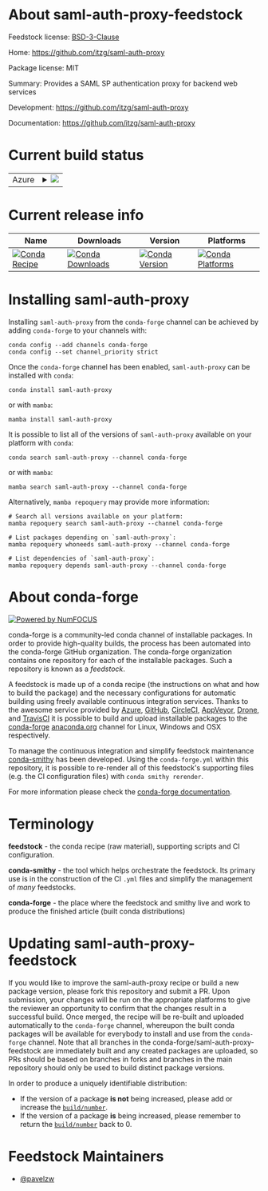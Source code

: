 About saml-auth-proxy-feedstock
===============================

Feedstock license: [BSD-3-Clause](https://github.com/conda-forge/saml-auth-proxy-feedstock/blob/main/LICENSE.txt)

Home: https://github.com/itzg/saml-auth-proxy

Package license: MIT

Summary: Provides a SAML SP authentication proxy for backend web services

Development: https://github.com/itzg/saml-auth-proxy

Documentation: https://github.com/itzg/saml-auth-proxy

Current build status
====================


<table>
    
  <tr>
    <td>Azure</td>
    <td>
      <details>
        <summary>
          <a href="https://dev.azure.com/conda-forge/feedstock-builds/_build/latest?definitionId=25989&branchName=main">
            <img src="https://dev.azure.com/conda-forge/feedstock-builds/_apis/build/status/saml-auth-proxy-feedstock?branchName=main">
          </a>
        </summary>
        <table>
          <thead><tr><th>Variant</th><th>Status</th></tr></thead>
          <tbody><tr>
              <td>linux_64</td>
              <td>
                <a href="https://dev.azure.com/conda-forge/feedstock-builds/_build/latest?definitionId=25989&branchName=main">
                  <img src="https://dev.azure.com/conda-forge/feedstock-builds/_apis/build/status/saml-auth-proxy-feedstock?branchName=main&jobName=linux&configuration=linux%20linux_64_" alt="variant">
                </a>
              </td>
            </tr><tr>
              <td>linux_aarch64</td>
              <td>
                <a href="https://dev.azure.com/conda-forge/feedstock-builds/_build/latest?definitionId=25989&branchName=main">
                  <img src="https://dev.azure.com/conda-forge/feedstock-builds/_apis/build/status/saml-auth-proxy-feedstock?branchName=main&jobName=linux&configuration=linux%20linux_aarch64_" alt="variant">
                </a>
              </td>
            </tr><tr>
              <td>linux_ppc64le</td>
              <td>
                <a href="https://dev.azure.com/conda-forge/feedstock-builds/_build/latest?definitionId=25989&branchName=main">
                  <img src="https://dev.azure.com/conda-forge/feedstock-builds/_apis/build/status/saml-auth-proxy-feedstock?branchName=main&jobName=linux&configuration=linux%20linux_ppc64le_" alt="variant">
                </a>
              </td>
            </tr><tr>
              <td>osx_64</td>
              <td>
                <a href="https://dev.azure.com/conda-forge/feedstock-builds/_build/latest?definitionId=25989&branchName=main">
                  <img src="https://dev.azure.com/conda-forge/feedstock-builds/_apis/build/status/saml-auth-proxy-feedstock?branchName=main&jobName=osx&configuration=osx%20osx_64_" alt="variant">
                </a>
              </td>
            </tr><tr>
              <td>osx_arm64</td>
              <td>
                <a href="https://dev.azure.com/conda-forge/feedstock-builds/_build/latest?definitionId=25989&branchName=main">
                  <img src="https://dev.azure.com/conda-forge/feedstock-builds/_apis/build/status/saml-auth-proxy-feedstock?branchName=main&jobName=osx&configuration=osx%20osx_arm64_" alt="variant">
                </a>
              </td>
            </tr><tr>
              <td>win_64</td>
              <td>
                <a href="https://dev.azure.com/conda-forge/feedstock-builds/_build/latest?definitionId=25989&branchName=main">
                  <img src="https://dev.azure.com/conda-forge/feedstock-builds/_apis/build/status/saml-auth-proxy-feedstock?branchName=main&jobName=win&configuration=win%20win_64_" alt="variant">
                </a>
              </td>
            </tr>
          </tbody>
        </table>
      </details>
    </td>
  </tr>
</table>

Current release info
====================

| Name | Downloads | Version | Platforms |
| --- | --- | --- | --- |
| [![Conda Recipe](https://img.shields.io/badge/recipe-saml--auth--proxy-green.svg)](https://anaconda.org/conda-forge/saml-auth-proxy) | [![Conda Downloads](https://img.shields.io/conda/dn/conda-forge/saml-auth-proxy.svg)](https://anaconda.org/conda-forge/saml-auth-proxy) | [![Conda Version](https://img.shields.io/conda/vn/conda-forge/saml-auth-proxy.svg)](https://anaconda.org/conda-forge/saml-auth-proxy) | [![Conda Platforms](https://img.shields.io/conda/pn/conda-forge/saml-auth-proxy.svg)](https://anaconda.org/conda-forge/saml-auth-proxy) |

Installing saml-auth-proxy
==========================

Installing `saml-auth-proxy` from the `conda-forge` channel can be achieved by adding `conda-forge` to your channels with:

```
conda config --add channels conda-forge
conda config --set channel_priority strict
```

Once the `conda-forge` channel has been enabled, `saml-auth-proxy` can be installed with `conda`:

```
conda install saml-auth-proxy
```

or with `mamba`:

```
mamba install saml-auth-proxy
```

It is possible to list all of the versions of `saml-auth-proxy` available on your platform with `conda`:

```
conda search saml-auth-proxy --channel conda-forge
```

or with `mamba`:

```
mamba search saml-auth-proxy --channel conda-forge
```

Alternatively, `mamba repoquery` may provide more information:

```
# Search all versions available on your platform:
mamba repoquery search saml-auth-proxy --channel conda-forge

# List packages depending on `saml-auth-proxy`:
mamba repoquery whoneeds saml-auth-proxy --channel conda-forge

# List dependencies of `saml-auth-proxy`:
mamba repoquery depends saml-auth-proxy --channel conda-forge
```


About conda-forge
=================

[![Powered by
NumFOCUS](https://img.shields.io/badge/powered%20by-NumFOCUS-orange.svg?style=flat&colorA=E1523D&colorB=007D8A)](https://numfocus.org)

conda-forge is a community-led conda channel of installable packages.
In order to provide high-quality builds, the process has been automated into the
conda-forge GitHub organization. The conda-forge organization contains one repository
for each of the installable packages. Such a repository is known as a *feedstock*.

A feedstock is made up of a conda recipe (the instructions on what and how to build
the package) and the necessary configurations for automatic building using freely
available continuous integration services. Thanks to the awesome service provided by
[Azure](https://azure.microsoft.com/en-us/services/devops/), [GitHub](https://github.com/),
[CircleCI](https://circleci.com/), [AppVeyor](https://www.appveyor.com/),
[Drone](https://cloud.drone.io/welcome), and [TravisCI](https://travis-ci.com/)
it is possible to build and upload installable packages to the
[conda-forge](https://anaconda.org/conda-forge) [anaconda.org](https://anaconda.org/)
channel for Linux, Windows and OSX respectively.

To manage the continuous integration and simplify feedstock maintenance
[conda-smithy](https://github.com/conda-forge/conda-smithy) has been developed.
Using the ``conda-forge.yml`` within this repository, it is possible to re-render all of
this feedstock's supporting files (e.g. the CI configuration files) with ``conda smithy rerender``.

For more information please check the [conda-forge documentation](https://conda-forge.org/docs/).

Terminology
===========

**feedstock** - the conda recipe (raw material), supporting scripts and CI configuration.

**conda-smithy** - the tool which helps orchestrate the feedstock.
                   Its primary use is in the construction of the CI ``.yml`` files
                   and simplify the management of *many* feedstocks.

**conda-forge** - the place where the feedstock and smithy live and work to
                  produce the finished article (built conda distributions)


Updating saml-auth-proxy-feedstock
==================================

If you would like to improve the saml-auth-proxy recipe or build a new
package version, please fork this repository and submit a PR. Upon submission,
your changes will be run on the appropriate platforms to give the reviewer an
opportunity to confirm that the changes result in a successful build. Once
merged, the recipe will be re-built and uploaded automatically to the
`conda-forge` channel, whereupon the built conda packages will be available for
everybody to install and use from the `conda-forge` channel.
Note that all branches in the conda-forge/saml-auth-proxy-feedstock are
immediately built and any created packages are uploaded, so PRs should be based
on branches in forks and branches in the main repository should only be used to
build distinct package versions.

In order to produce a uniquely identifiable distribution:
 * If the version of a package **is not** being increased, please add or increase
   the [``build/number``](https://docs.conda.io/projects/conda-build/en/latest/resources/define-metadata.html#build-number-and-string).
 * If the version of a package **is** being increased, please remember to return
   the [``build/number``](https://docs.conda.io/projects/conda-build/en/latest/resources/define-metadata.html#build-number-and-string)
   back to 0.

Feedstock Maintainers
=====================

* [@pavelzw](https://github.com/pavelzw/)

